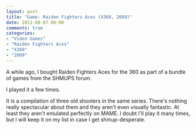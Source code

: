 ```yaml
---
layout: post
title: "Game: Raiden Fighters Aces (X360, 2009)"
date: 2011-08-07 00:00
comments: true
categories:
- "Video Games"
- "Raiden Fighters Aces"
- "X360"
- "2009"
---
```


A while ago, I bought Raiden Fighters Aces for the 360 as part of
a bundle of games from the SHMUPS forum.

I played it a few times.

It is a compilation of three old shooters in the same
series. There's nothing really spectacular about them and they
aren't even visually fantastic. At least they aren't emulated
perfectly on MAME. I doubt I'll play it many times, but I will
keep it on my list in case I get shmup-desperate.
